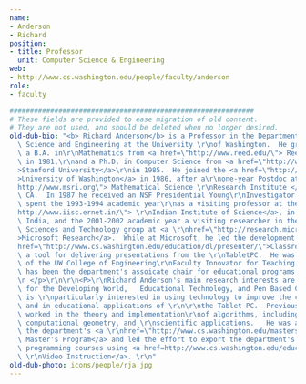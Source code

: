 ```yaml
---
name:
- Anderson
- Richard
position:
- title: Professor
  unit: Computer Science & Engineering
web:
- http://www.cs.washington.edu/people/faculty/anderson
role:
- faculty

############################################################
# These fields are provided to ease migration of old content.
# They are not used, and should be deleted when no longer desired.
old-dub-bio: "<b> Richard Anderson</b> is a Professor in the Department of Computer\
  \ Science and Engineering at the University \r\nof Washington.  He graduated with\
  \ a B.A. in\r\nMathematics from <a href=\"http://www.reed.edu/\"> Reed College </a>\
  \ in 1981,\r\nand a Ph.D. in Computer Science from <a href=\"http://www.cs.stanford.edu\"\
  >Stanford University</a>\r\nin 1985.  He joined the <a href=\"http://www.washington.edu\"\
  >University of Washington</a> in 1986, after a\r\none-year Postdoc at the <a href=\"\
  http://www.msri.org\"> Mathematical Science \r\nResearch Institute </a> in\r\nBerkeley,\
  \ CA.  In 1987 he received an NSF Presidential Young\r\nInvestigator award.  He\
  \ spent the 1993-1994 academic year\r\nas a visiting professor at the <a href=\"\
  http://www.iisc.ernet.in/\"> \r\nIndian Institute of Science</a>, in Bangalore,\
  \ India, and the 2001-2002 academic year a visiting researcher in the \r\nLearning\
  \ Sciences and Technology group at <a \r\nhref=\"http://research.microsoft.com\"\
  >Microsoft Research</a>.  While at Microsoft, he led the development of <a \r\n\
  href=\"http://www.cs.washington.edu/education/dl/presenter/\">Classroom Presenter</a>,\
  \ a tool for delivering presentations from the \r\nTabletPC.  He was the 2007 recipient\
  \ of the UW College of Engineering\r\nFaculty Innovator for Teaching Award.  He\
  \ has been the department's assoicate chair for educational programs since 2004.\r\
  \n </p>\r\n\r\n<P>\r\nRichard Anderson's main research interests are in Computing\
  \ for the Developing World,   Educational Technology, and Pen Based Computing. He\
  \ is \r\nparticularly interested in using technology to improve the classroom environment,\
  \ and in educational applications of \r\n\r\nthe Tablet PC.  Previously, he has\
  \ worked in the theory and implementation\r\nof algorithms, including parallel algorithms,\
  \ computational geometry, and \r\nscientific applications.   He was a founder of\
  \ the department's <a \r\nhref=\"http://www.cs.washington.edu/masters/\">Professional\
  \ Master's Program</a> and led the effort to export the department's introductory\
  \ programming courses using <a href=http://www.cs.washington.edu/education/TVI/>Tutored\
  \ \r\nVideo Instruction</a>. \r\n"
old-dub-photo: icons/people/rja.jpg
---
```

